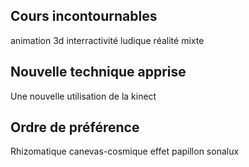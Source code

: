 ## Cours incontournables
animation 3d
interractivité ludique
réalité mixte
## Nouvelle technique apprise
Une nouvelle utilisation de la kinect

## Ordre de préférence
Rhizomatique
canevas-cosmique
effet papillon
sonalux
## 
